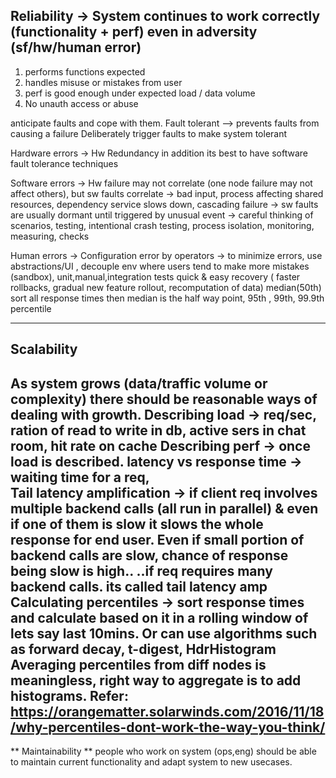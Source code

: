 ## Reliability  -> System continues to work correctly (functionality + perf) even in adversity (sf/hw/human error)

1. performs functions expected
2. handles misuse or mistakes from user
3. perf is good enough under expected load / data volume
4. No unauth access or abuse

anticipate faults and cope with them.
Fault tolerant --> prevents faults from causing a failure
Deliberately trigger faults to make system tolerant


Hardware errors -> Hw Redundancy in addition its best to have software fault tolerance  techniques 

Software errors -> Hw failure may not correlate (one node failure may not affect others), but sw faults correlate 
                -> bad input, process affecting shared resources, dependency service slows down, cascading failure
                -> sw faults are usually dormant until triggered by unusual event
                -> careful thinking of scenarios, testing, intentional crash testing, process isolation, monitoring, measuring, checks

Human errors    -> Configuration error by operators
                -> to minimize errors, 
                    use abstractions/UI , 
                    decouple env where users tend to make more mistakes (sandbox), 
                    unit,manual,integration tests
                    quick & easy recovery ( faster rollbacks, gradual new feature rollout, recomputation of data)
                    median(50th) sort all response times then median is the half way point, 95th , 99th, 99.9th percentile
                    
-------------------------------------------------------------------------------------------------------------------

## Scalability 

As system grows (data/traffic volume or complexity) there should be reasonable ways of dealing with growth.
Describing load -> req/sec, ration of read to write in db, active sers in chat room, hit rate on cache
Describing perf -> once load is described. latency vs response time -> waiting time for a req,  
                    Tail latency amplification -> if client req involves multiple backend calls (all run in parallel) & 
                                                  even if one of them is slow it slows the whole response for end user. 
                                                  Even if small portion of backend calls are slow, chance of response being slow is high..
                                                  ..if req requires many backend calls. its called tail latency amp
                    Calculating percentiles -> sort response times and calculate based on it in a rolling window of lets say last 10mins. 
                                                Or can use algorithms such as forward decay, t-digest, HdrHistogram
                                                Averaging percentiles from diff nodes is meaningless, right way to aggregate is to add histograms.
                                                Refer: https://orangematter.solarwinds.com/2016/11/18/why-percentiles-dont-work-the-way-you-think/ 
-------------------------------------------------------------------------------------------------------------------

** Maintainability **
people who work on system (ops,eng) should be able to maintain current functionality and adapt system to new usecases.


